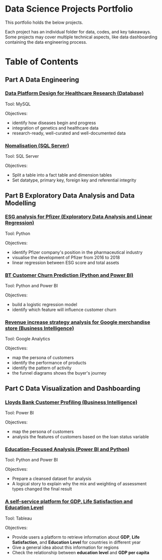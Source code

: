 # Data Science Projects Portfolio

This portfolio holds the below projects. 

Each project has an individual folder for data, codes, and key takeaways. 
Some projects may cover multiple technical aspects, like data dashboarding containing the data engineering process.
# Table of Contents

## Part A Data Engineering

### [Data Platform Design for Healthcare Research (Database)](https://xiangivyli.com/blog/data-platform-design-for-healthcare-research-mysql/)
 
Tool: MySQL
 
Objectives:
   - identify how diseases begin and progress
   - integration of genetics and healthcare data
   - research-ready, well-curated and well-documented data

### [Nomalisation (SQL Server)](https://xiangivyli.com/blog/normalisation-for-professors-in-organisations-with-sql-server/)

Tool: SQL Server

Objectives:
  - Split a table into a fact table and dimension tables
  - Set datatype, primary key, foreign key and referential integrity

## Part B Exploratory Data Analysis and Data Modelling

### [ESG analysis for Pfizer (Exploratory Data Analysis and Linear Regression)](https://xiangivyli.com/blog/esg-pfizer/)

Tool: Python

Objectives:
  - identify Pfizer company's position in the pharmaceutical industry
  - visualise the development of Pfizer from 2016 to 2018
  - linear regression between ESG score and total assets
 
### [BT Customer Churn Prediction (Python and Power BI)](https://xiangivyli.com/blog/bt-customer-churn-prediction/)
 
Tool: Python and Power BI

Objectives:
   - build a logistic regression model 
   - identify which feature will influence customer churn

### [Revenue increase strategy analysis for Google merchandise store (Business Intelligence)](https://xiangivyli.com/blog/revenue-google-store/)

Tool: Google Analytics

Objectives:
  - map the persona of customers
  - identify the performance of products
  - identify the pattern of activity
  - the funnel diagrams shows the buyer's journey

## Part C Data Visualization and Dashboarding

### [Lloyds Bank Customer Profiling (Business Intelligence)](https://github.com/xiangivyli/Data-Science-Porfolio/tree/main/Lloyds%20Bank%20Customer%20Profiling%20(Business%20Intelligence))
 
Tool: Power BI

Objectives:
  - map the persona of customers 
  - analysis the features of customers based on the loan status variable

### [Education-Focused Analysis (Power BI and Python)](https://xiangivyli.com/blog/education-focused-analysis-assessment-types-final-results)

Tool: Python and Power BI

Objectives:
  - Prepare a cleansed dataset for analysis
  - A logical story to explain why the mix and weighting of assessment types changed the final result

### [A self-service platform for GDP, Life Satisfaction and Education Level](https://xiangivyli.com/blog/an-information-retrieval-platform-for-gdp-satisfaction-education/)

Tool: Tableau

Objectives:
  - Provide users a platform to retrieve information about **GDP**, **Life Satisfaction**, and **Education Level** for countries in different year
  - Give a general idea about this information for regions
  - Check the relationship between **education level** and **GDP per capita**
 
